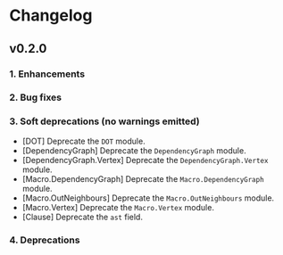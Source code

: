 # Changelog

## v0.2.0

### 1. Enhancements

### 2. Bug fixes

### 3. Soft deprecations (no warnings emitted)

  * [DOT] Deprecate the `DOT` module.
  * [DependencyGraph] Deprecate the `DependencyGraph` module.
  * [DependencyGraph.Vertex] Deprecate the `DependencyGraph.Vertex` module.
  * [Macro.DependencyGraph] Deprecate the `Macro.DependencyGraph` module.
  * [Macro.OutNeighbours] Deprecate the `Macro.OutNeighbours` module.
  * [Macro.Vertex] Deprecate the `Macro.Vertex` module.
  * [Clause] Deprecate the `ast` field.

### 4. Deprecations
